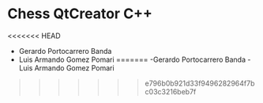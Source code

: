 # Chess QtCreator C++
<<<<<<< HEAD

- Gerardo Portocarrero Banda
- Luis Armando Gomez Pomari
=======
-Gerardo Portocarrero Banda
-Luis Armando Gomez Pomari
>>>>>>> e796b0b921d33f9496282964f7bc03c3216beb7f
